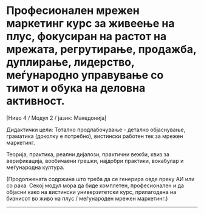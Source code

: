 # Професионален мрежен маркетинг курс за живеење на плус, фокусиран на растот на мрежата, регрутирање, продажба, дуплирање, лидерство, меѓународно управување со тимот и обука на деловна активност.


[Ниво 4 / Модул 2 / јазик: Македонија]

Дидактички цели: Тотално продлабочување - детално објаснување, граматика (доколку е потребно), вистински работен тек за мрежен маркетинг.

Теорија, практика, реални дијалози, практични вежби, квиз за верификација, вообичаени грешки, најдобри практики, вокабулар и меѓународна култура.


(Продолжената содржина што треба да се генерира овде преку АИ или со рака. Секој модул мора да биде комплетен, професионален и да објасни како на вистински универзитетски курс, прилагодена на бизнисот во живо на плус / меѓународен мрежен маркетинг.)

---